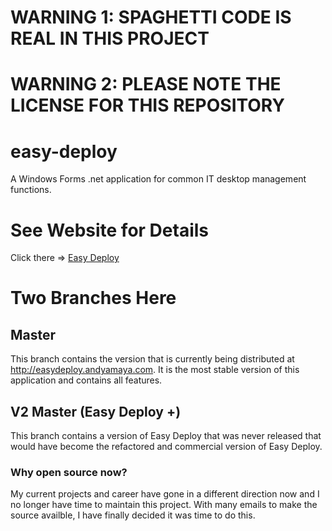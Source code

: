 # WARNING 1: SPAGHETTI CODE IS REAL IN THIS PROJECT

# WARNING 2: PLEASE NOTE THE LICENSE FOR THIS REPOSITORY

# easy-deploy
A Windows Forms .net application for common IT desktop management functions.

# See Website for Details
Click there => [Easy Deploy](http://easydeploy.andyamaya.com)

# Two Branches Here

## Master
This branch contains the version that is currently being distributed at http://easydeploy.andyamaya.com. It is the most stable version of this application and contains all features.

## V2 Master (Easy Deploy +)
This branch contains a version of Easy Deploy that was never released that would have become the refactored and commercial version of Easy Deploy.


### Why open source now?
My current projects and career have gone in a different direction now and I no longer have time to maintain this project.
With many emails to make the source availble, I have finally decided it was time to do this.
